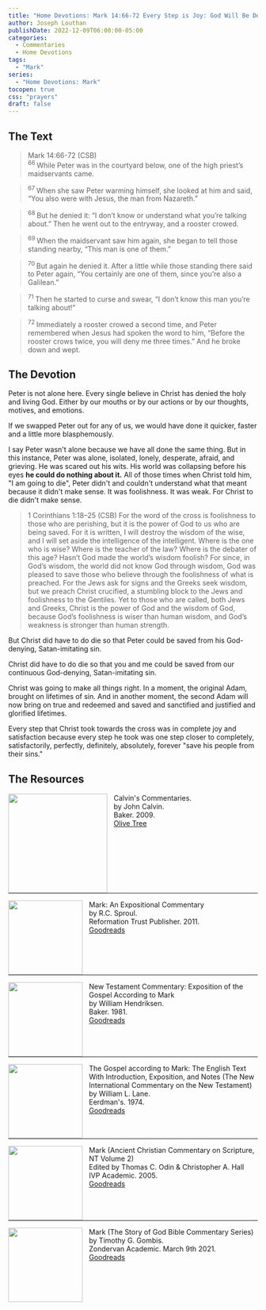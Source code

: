 ```yaml
---
title: "Home Devotions: Mark 14:66-72 Every Step is Joy: God Will Be Denied For Us"
author: Joseph Louthan
publishDate: 2022-12-09T06:00:00-05:00
categories:
  - Commentaries
  - Home Devotions
tags:
  - "Mark"
series:
  - "Home Devotions: Mark"
tocopen: true
css: "prayers"
draft: false
---
```

## The Text

>Mark 14:66-72 (CSB)  
><sup> 66 </sup> While Peter was in the courtyard below, one of the high priest’s maidservants came. 

><sup> 67 </sup> When she saw Peter warming himself, she looked at him and said, “You also were with Jesus, the man from Nazareth.” 

><sup> 68 </sup> But he denied it: “I don’t know or understand what you’re talking about.” Then he went out to the entryway, and a rooster crowed. 

><sup> 69 </sup> When the maidservant saw him again, she began to tell those standing nearby, “This man is one of them.” 

><sup> 70 </sup> But again he denied it. After a little while those standing there said to Peter again, “You certainly are one of them, since you’re also a Galilean.” 

><sup> 71 </sup> Then he started to curse and swear, “I don’t know this man you’re talking about!” 

><sup> 72 </sup> Immediately a rooster crowed a second time, and Peter remembered when Jesus had spoken the word to him, “Before the rooster crows twice, you will deny me three times.” And he broke down and wept.

## The Devotion

Peter is not alone here. Every single believe in Christ has denied the holy and living God. Either by our mouths or by our actions or by our thoughts, motives, and emotions.

If we swapped Peter out for any of us, we would have done it quicker, faster and a little more blasphemously.

I say Peter wasn't alone because we have all done the same thing. But in this instance, Peter was alone, isolated, lonely, desperate, afraid, and grieving. He was scared out his wits. His world was collapsing before his eyes **he could do nothing about it.**  All of those times when Christ told him, "I am going to die", Peter didn't and couldn't understand what that meant because it didn't make sense. It was foolishness. It was weak. For Christ to die didn't make sense.

>1 Corinthians 1:18–25 (CSB) For the word of the cross is foolishness to those who are perishing, but it is the power of God to us who are being saved. For it is written, I will destroy the wisdom of the wise, and I will set aside the intelligence of the intelligent. Where is the one who is wise? Where is the teacher of the law? Where is the debater of this age? Hasn’t God made the world’s wisdom foolish? For since, in God’s wisdom, the world did not know God through wisdom, God was pleased to save those who believe through the foolishness of what is preached. For the Jews ask for signs and the Greeks seek wisdom, but we preach Christ crucified, a stumbling block to the Jews and foolishness to the Gentiles. Yet to those who are called, both Jews and Greeks, Christ is the power of God and the wisdom of God, because God’s foolishness is wiser than human wisdom, and God’s weakness is stronger than human strength.

But Christ did have to do die so that Peter could be saved from his God-denying, Satan-imitating sin.

Christ did have to do die so that you and me could be saved from our continuous God-denying, Satan-imitating sin.

Christ was going to make all things right. In a moment, the original Adam, brought on lifetimes of sin. And in another moment, the second Adam will now bring on true and redeemed and saved and sanctified and justified and glorified lifetimes.

Every step that Christ took towards the cross was in complete joy and satisfaction because every step he took was one step closer to completely, satisfactorily, perfectly, definitely, absolutely, forever "save his people from their sins."

## The Resources

<p style="clear:both;">

<img src="/images/resources/commentary-calvin-set.png" align="left" width="200" style="padding-right: 10px" />Calvin's Commentaries.  
by John Calvin.  
Baker. 2009.  
[Olive Tree](https://www.olivetree.com/store/product.php?productid=17517)

<p style="clear:both;">

---

<img src="/images/resources/commentary-mark-sproul.jpg" align="left" width="150" style="padding-right: 10px" />Mark: An Expositional Commentary  
by R.C. Sproul.  
Reformation Trust Publisher. 2011.  
[Goodreads](https://www.goodreads.com/book/show/13329901-mark?ac=1&from_search=true&qid=AjPCOwNAXj&rank=1)

<p style="clear:both;">

---

<img src="/images/resources/commentary-mark-hendriksen.jpg" align="left" width="150" style="padding-right: 10px" />New Testament Commentary: Exposition of the Gospel According to Mark  
by William Hendriksen.  
Baker. 1981.  
[Goodreads](https://www.goodreads.com/book/show/2365098.Mark)

<p style="clear:both;">

---

<img src="/images/resources/commentary-mark-lane.jpg" align="left" width="150" style="padding-right: 10px" />The Gospel according to Mark: The English Text With Introduction, Exposition, and Notes (The New International Commentary on the New Testament)  
by William L. Lane.  
Eerdman's. 1974.  
[Goodreads](https://www.goodreads.com/book/show/978619.The_Gospel_of_Mark?from_search=true&from_srp=true&qid=UOUMUiJ7z4&rank=2)

<p style="clear:both;">

---

<img src="/images/resources/commentary-mark-oden.jpg" align="left" width="150" style="padding-right: 10px" />Mark (Ancient Christian Commentary on Scripture, NT Volume 2)  
Edited by Thomas C. Odin & Christopher A. Hall  
IVP Academic. 2005.  
[Goodreads](https://www.goodreads.com/book/show/33015669-mark)

<p style="clear:both;">

---

<img src="/images/resources/commentary-mark-gombis.jpg" align="left" width="150" style="padding-right: 10px" />Mark (The Story of God Bible Commentary Series)  
by Timothy G. Gombis.   
Zondervan Academic. March 9th 2021.  
[Goodreads](https://www.goodreads.com/book/show/54287613-mark)

<p style="clear:both;">
